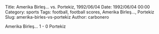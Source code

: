 Title: Amerika Birleş… vs. Portekiz, 1992/06/04
Date: 1992/06/04 00:00
Category: sports
Tags: football, football scores, Amerika Birleş…, Portekiz
Slug: amerika-birles-vs-portekiz
Author: carbonero


Amerika Birleş… 1 - 0 Portekiz
